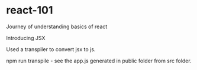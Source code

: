 # react-101
Journey of understanding basics of react

Introducing JSX

Used a transpiler to convert jsx to js.

npm run transpile - see the app.js generated in public folder from src folder.